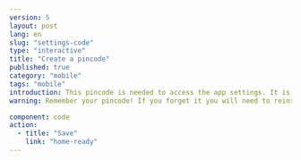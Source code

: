 ```yaml
---
version: 5
layout: post
lang: en
slug: "settings-code"
type: "interactive"
title: "Create a pincode"
published: true
category: "mobile"
tags: "mobile"
introduction: This pincode is needed to access the app settings. It is not needed to alert contacts in an emergency. 
warning: Remember your pincode! If you forget it you will need to reinstall the app.

component: code
action:
  - title: "Save"
    link: "home-ready"
---
```

